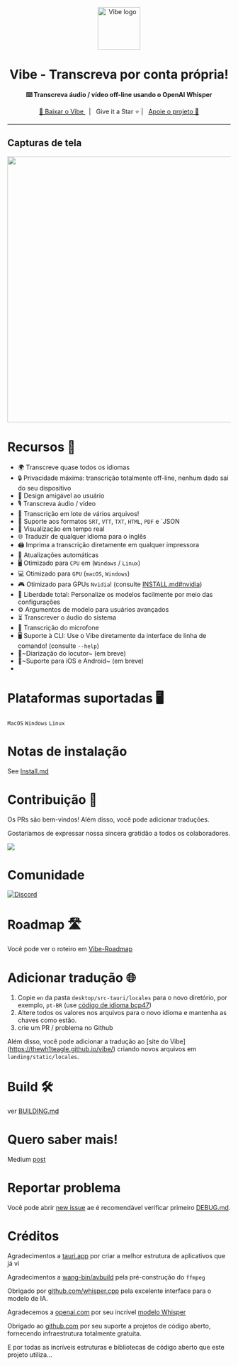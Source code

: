 <p align="center">
  <a target="blank" href="https://github.com/thewh1teagle/vibe">
    <img
        width="96px"
        alt="Vibe logo"
        src="./design/logo.png"
    />
  </a>
</p>

<h1 align="center">Vibe - Transcreva por conta própria!</h1>

<p align="center">
  <strong>⌨️ Transcreva áudio / vídeo off-line usando o OpenAI Whisper</strong>
  <br/>
</p>

<p align="center">
  <a target="_blank" href="https://thewh1teagle.github.io/vibe/">
    🔗 Baixar o Vibe
  </a>
    &nbsp; | &nbsp; Give it a Star ⭐ | &nbsp;
    <a target="_blank" href="https://ko-fi.com/thewh1teagle">Apoie o projeto  🤝</a>
</p>

<hr />

## Capturas de tela

<p align="center">
	<a target="_blank" href="https://thewh1teagle.github.io/vibe/">
    	<img width=600 src="https://github.com/thewh1teagle/vibe/assets/61390950/22779ac6-9e49-4c21-b528-29647f039da2">
	</a>
</p>

# Recursos 🌟

-   🌍 Transcreve quase todos os idiomas
-   🔒 Privacidade máxima: transcrição totalmente off-line, nenhum dado sai do seu dispositivo
-   🎨 Design amigável ao usuário
-   🎙️ Transcreva áudio / vídeo
-   📂 Transcrição em lote de vários arquivos!
-   📝 Suporte aos formatos `SRT`, `VTT`, `TXT`, `HTML`, `PDF` e `JSON
-   👀 Visualização em tempo real
-   🌐  Traduzir de qualquer idioma para o inglês
-   🖨️ Imprima a transcrição diretamente em qualquer impressora
-   🔄 Atualizações automáticas
-   🖥️ Otimizado para `CPU` em (`Windows` / `Linux`)
-   💻 Otimizado para `GPU` (`macOS`, `Windows`)
-   🎮 Otimizado para GPUs `Nvidia`! (consulte [INSTALL.md#nvidia](https://github.com/thewh1teagle/vibe/blob/main/INSTALL.md#nvidia))
-   🔧 Liberdade total: Personalize os modelos facilmente por meio das configurações
-   ⚙️ Argumentos de modelo para usuários avançados
-   ⏳ Transcrever o áudio do sistema
-   🎤 Transcrição do microfone
-   🖥️ Suporte à CLI: Use o Vibe diretamente da interface de linha de comando! (consulte `--help`)
-   👥~Diarização do locutor~ (em breve)
-   📱~Suporte para iOS e Android~ (em breve)
-

# Plataformas suportadas 🖥️

`MacOS`
`Windows`
`Linux`

# Notas de instalação

See [Install.md](INSTALL.md)

# Contribuição 🤝

Os PRs são bem-vindos!
Além disso, você pode adicionar traduções.

Gostaríamos de expressar nossa sincera gratidão a todos os colaboradores.

<a href="https://github.com/thewh1teagle/vibe/graphs/contributors">
  <img src="https://contrib.rocks/image?repo=thewh1teagle/vibe" />
</a>

# Comunidade

[![Discord](https://img.shields.io/badge/chat-discord-7289da.svg)](https://discord.gg/EcxWSstQN8)

# Roadmap 🛣️

Você pode ver o roteiro em [Vibe-Roadmap](https://github.com/users/thewh1teagle/projects/5/views/1)

# Adicionar tradução 🌐

1. Copie `en` da pasta `desktop/src-tauri/locales` para o novo diretório, por exemplo, `pt-BR` (use [código de idioma bcp47](https://gist.github.com/thewh1teagle/c8877e5c4c5e2780754ddd065ae2592e))
2. Altere todos os valores nos arquivos para o novo idioma e mantenha as chaves como estão.
3. crie um PR / problema no Github

Além disso, você pode adicionar a tradução ao [site do Vibe] (https://thewh1teagle.github.io/vibe/) criando novos arquivos em `landing/static/locales`.

# Build 🛠️

ver [BUILDING.md](BUILDING.md)

# Quero saber mais!

Medium [post](https://medium.com/@thewh1teagle/creating-vibe-multilingual-audio-transcription-872ab6d9dbb0)

# Reportar problema

Você pode abrir [new issue](https://github.com/thewh1teagle/vibe/issues/new?assignees=octocat&labels=bug&projects=&template=bug_report.yaml&title=%5BBug%5D%3A+) ae é recomendável verificar primeiro [DEBUG.md](DEBUG.md).

# Créditos

Agradecimentos a [tauri.app](https://tauri.app/) por criar a melhor estrutura de aplicativos que já vi

Agradecimentos a [wang-bin/avbuild](https://github.com/wang-bin/avbuild) pela pré-construção do `ffmpeg`

Obrigado por [github.com/whisper.cpp](https://github.com/ggerganov/whisper.cpp) pela excelente interface para o modelo de IA.

Agradecemos a [openai.com](https://openai.com/) por seu incrível [modelo Whisper](https://openai.com/research/whisper)

Obrigado ao [github.com](https://github.com/) por seu suporte a projetos de código aberto, fornecendo infraestrutura totalmente gratuita.

E por todas as incríveis estruturas e bibliotecas de código aberto que este projeto utiliza...
